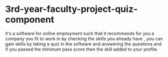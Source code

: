 # 3rd-year-faculty-project-quiz-component
it's a software for online employment such that it recommends for you a company you fit to work in by checking the skills you already have , you can gain skills by taking a quiz in the software and answering the questions and if you passed the minimum pass score then the skill added to your profile.
